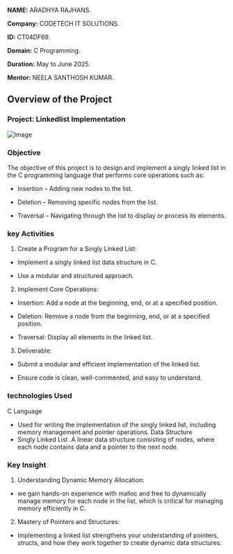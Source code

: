 **NAME:** ARADHYA RAJHANS.

**Company:** CODETECH IT SOLUTIONS.

**ID:** CT04DF69.

**Domain:** C Programming.

**Duration:** May to June 2025.

**Mentor:** NEELA SANTHOSH KUMAR.

## Overview of the Project

### Project: Linkedlist Implementation
![Image](https://github.com/user-attachments/assets/153987fe-d6d4-44ee-a506-c0fd1596a5f6)
### Objective
The objective of this project is to design and implement a singly linked list in the C programming language that performs core operations such as:

- Insertion – Adding new nodes to the list.

- Deletion – Removing specific nodes from the list.

- Traversal – Navigating through the list to display or process its elements.

### key Activities

1. Create a Program for a Singly Linked List:

 - Implement a singly linked list data structure in C.

 - Use a modular and structured approach.


2. Implement Core Operations:

 - Insertion: Add a node at the beginning, end, or at a specified position.

- Deletion: Remove a node from the beginning, end, or at a specified position.

- Traversal: Display all elements in the linked list.


3. Deliverable:

- Submit a modular and efficient implementation of the linked list.

- Ensure code is clean, well-commented, and easy to understand.


### technologies Used
 C Language
 - Used for writing the implementation of the singly linked list, including memory management and pointer operations.
Data Structure
 - Singly Linked List
    .A linear data structure consisting of nodes, where each node contains data and a pointer to the next node.

### Key Insight
1. Understanding Dynamic Memory Allocation:
  - we gain hands-on experience with malloc and free to dynamically manage memory for each node in the list, which is critical for managing memory efficiently in C.
2. Mastery of Pointers and Structures:
  - Implementing a linked list strengthens your understanding of pointers, structs, and how they work together to create dynamic data structures.




